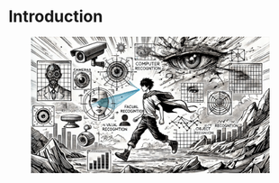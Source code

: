 # Introduction

<figure><img src="../.gitbook/assets/cv-introduction-min (1) (1).png" alt=""><figcaption></figcaption></figure>
